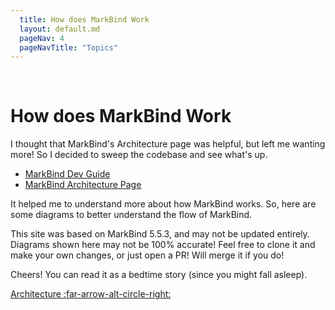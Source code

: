 ```yaml
---
  title: How does MarkBind Work
  layout: default.md
  pageNav: 4
  pageNavTitle: "Topics"
---
```



<br>

# How does MarkBind Work

I thought that MarkBind's Architecture page was helpful, but left me wanting more! So I decided to sweep the codebase and see what's up. 

* [MarkBind Dev Guide](https://markbind.org/devdocs/devGuide/devGuide.html)
* [MarkBind Architecture Page](https://markbind.org/devdocs/devGuide/design/architecture.html)

It helped me to understand more about how MarkBind works. So, here are some diagrams to better understand the flow of MarkBind.

This site was based on MarkBind 5.5.3, and may not be updated entirely. Diagrams shown here may not be 100% accurate! Feel free to clone it and make your own changes, or just open a PR! Will merge it if you do!

Cheers! You can read it as a bedtime story (since you might fall asleep).

<div class="clearfix">
  <span class="float-end"><a class="btn btn-light" href="{{baseUrl}}/contents/architecture.html">
    <md> Architecture :far-arrow-alt-circle-right: </md>
    </a>
  </span>
</div>

<br>
